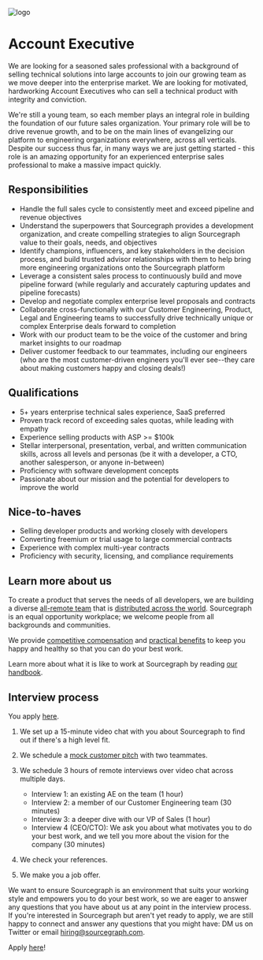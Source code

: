 ![logo](https://sourcegraph.com/.assets/img/sourcegraph-light-head-logo.svg)

# Account Executive

We are looking for a seasoned sales professional with a background of selling technical solutions into large accounts to join our growing team as we move deeper into the enterprise market. We are looking for motivated, hardworking Account Executives who can sell a technical product with integrity and conviction. 

We're still a young team, so each member plays an integral role in building the foundation of our future sales organization. Your primary role will be to drive revenue growth, and to be on the main lines of evangelizing our platform to engineering organizations everywhere, across all verticals. Despite our success thus far, in many ways we are just getting started - this role is an amazing opportunity for an experienced enterprise sales professional to make a massive impact quickly.

## Responsibilities

- Handle the full sales cycle to consistently meet and exceed pipeline and revenue objectives
- Understand the superpowers that Sourcegraph provides a development organization, and create compelling strategies to align Sourcegraph value to their goals, needs, and objectives
- Identify champions, influencers, and key stakeholders in the decision process, and build trusted advisor relationships with them to help bring more engineering organizations onto the Sourcegraph platform 
- Leverage a consistent sales process to continuously build and move pipeline forward (while regularly and accurately capturing updates and pipeline forecasts)
- Develop and negotiate complex enterprise level proposals and contracts
- Collaborate cross-functionally with our Customer Engineering, Product, Legal and Engineering teams to successfully drive technically unique or complex Enterprise deals forward to completion
- Work with our product team to be the voice of the customer and bring market insights to our roadmap
- Deliver customer feedback to our teammates, including our engineers (who are the most customer-driven engineers you'll ever see--they care about making customers happy and closing deals!)

## Qualifications
- 5+ years enterprise technical sales experience, SaaS preferred
- Proven track record of exceeding sales quotas, while leading with empathy
- Experience selling products with ASP >= $100k
- Stellar interpersonal, presentation, verbal, and written communication skills, across all levels and personas (be it with a developer, a CTO, another salesperson, or anyone in-between)
- Proficiency with software development concepts
- Passionate about our mission and the potential for developers to improve the world

## Nice-to-haves
- Selling developer products and working closely with developers
- Converting freemium or trial usage to large commercial contracts
- Experience with complex multi-year contracts
- Proficiency with security, licensing, and compliance requirements

## Learn more about us

To create a product that serves the needs of all developers, we are building a diverse [all-remote team](https://about.sourcegraph.com/company/remote) that is [distributed across the world](https://about.sourcegraph.com/company/team). Sourcegraph is an equal opportunity workplace; we welcome people from all backgrounds and communities.

We provide [competitive compensation](https://about.sourcegraph.com/handbook/people-ops/compensation) and [practical benefits](https://about.sourcegraph.com/handbook/people-ops/benefits-and-perks) to keep you happy and healthy so that you can do your best work.

Learn more about what it is like to work at Sourcegraph by reading [our handbook](https://about.sourcegraph.com/handbook/).

## Interview process
You apply [here](https://jobs.lever.co/sourcegraph/35aff80b-be4f-4887-a465-3e91e1ca3d2b/apply).
1. We set up a 15-minute video chat with you about Sourcegraph to find out if there's a high level fit.
2. We schedule a [mock customer pitch](https://github.com/sourcegraph/about/blob/master/handbook/sales/interviews/mock_customer_call.md) with two teammates.
3. We schedule 3 hours of remote interviews over video chat across multiple days.
  	- Interview 1: an existing AE on the team (1 hour)
	- Interview 2: a member of our Customer Engineering team (30 minutes)
	- Interview 3: a deeper dive with our VP of Sales (1 hour)
	- Interview 4 (CEO/CTO): We ask you about what motivates you to do your best work, and we tell you more about the vision for the company (30 minutes)

4. We check your references.
5. We make you a job offer.

We want to ensure Sourcegraph is an environment that suits your working style and empowers you to do your best work, so we are eager to answer any questions that you have about us at any point in the interview process.
If you're interested in Sourcegraph but aren't yet ready to apply, we are still happy to connect and answer any questions that you might have: DM us on Twitter or email hiring@sourcegraph.com.

Apply [here](https://jobs.lever.co/sourcegraph/35aff80b-be4f-4887-a465-3e91e1ca3d2b/apply)!
